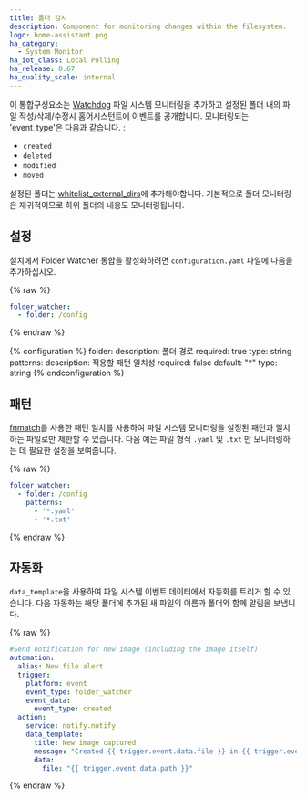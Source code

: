 ```yaml
---
title: 폴더 감시
description: Component for monitoring changes within the filesystem.
logo: home-assistant.png
ha_category:
  - System Monitor
ha_iot_class: Local Polling
ha_release: 0.67
ha_quality_scale: internal
---
```


이 통합구성요소는 [Watchdog](https://pythonhosted.org/watchdog/) 파일 시스템 모니터링을 추가하고 설정된 폴더 내의 파일 작성/삭제/수정시 홈어시스턴트에 이벤트를 공개합니다. 모니터링되는 'event_type'은 다음과 같습니다. :

* `created`
* `deleted`
* `modified`
* `moved`

설정된 폴더는 [whitelist_external_dirs](/docs/configuration/basic/)에 추가해야합니다. 기본적으로 폴더 모니터링은 재귀적이므로 하위 폴더의 내용도 모니터링됩니다. 

## 설정

설치에서 Folder Watcher 통합을 활성화하려면 `configuration.yaml` 파일에 다음을 추가하십시오.

{% raw %}
```yaml
folder_watcher:
  - folder: /config
```
{% endraw %}

{% configuration %}
folder:
  description: 폴더 경로
  required: true
  type: string
patterns:
  description: 적용할 패턴 일치성
  required: false
  default: "*"
  type: string
{% endconfiguration %}

## 패턴 

[fnmatch](https://docs.python.org/3.6/library/fnmatch.html)를 사용한 패턴 일치를 사용하여 파일 시스템 모니터링을 설정된 패턴과 일치하는 파일로만 제한할 수 있습니다. 다음 예는 파일 형식 `.yaml` 및 `.txt` 만 모니터링하는 데 필요한 설정을 보여줍니다.

{% raw %}
```yaml
folder_watcher:
  - folder: /config
    patterns:
      - '*.yaml'
      - '*.txt'
```
{% endraw %}

## 자동화

`data_template`을 사용하여 파일 시스템 이벤트 데이터에서 자동화를 트리거 할 수 있습니다. 다음 자동화는 해당 폴더에 추가된 새 파일의 이름과 폴더와 함께 알림을 보냅니다.

{% raw %}
```yaml
#Send notification for new image (including the image itself)
automation:
  alias: New file alert
  trigger:
    platform: event
    event_type: folder_watcher
    event_data:
      event_type: created
  action:
    service: notify.notify
    data_template:
      title: New image captured!
      message: "Created {{ trigger.event.data.file }} in {{ trigger.event.data.folder }}"
      data:
        file: "{{ trigger.event.data.path }}"
```
{% endraw %}
